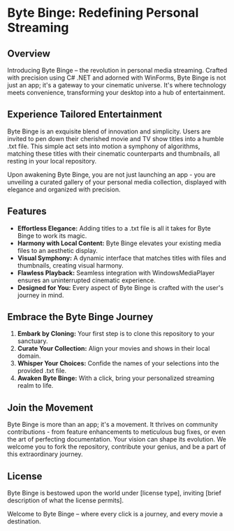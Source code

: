 # Byte Binge: Redefining Personal Streaming

## Overview

Introducing Byte Binge – the revolution in personal media streaming. Crafted with precision using C# .NET and adorned with WinForms, Byte Binge is not just an app; it's a gateway to your cinematic universe. It's where technology meets convenience, transforming your desktop into a hub of entertainment.

## Experience Tailored Entertainment

Byte Binge is an exquisite blend of innovation and simplicity. Users are invited to pen down their cherished movie and TV show titles into a humble .txt file. This simple act sets into motion a symphony of algorithms, matching these titles with their cinematic counterparts and thumbnails, all resting in your local repository.

Upon awakening Byte Binge, you are not just launching an app - you are unveiling a curated gallery of your personal media collection, displayed with elegance and organized with precision.

## Features

- **Effortless Elegance:** Adding titles to a .txt file is all it takes for Byte Binge to work its magic.
- **Harmony with Local Content:** Byte Binge elevates your existing media files to an aesthetic display.
- **Visual Symphony:** A dynamic interface that matches titles with files and thumbnails, creating visual harmony.
- **Flawless Playback:** Seamless integration with WindowsMediaPlayer ensures an uninterrupted cinematic experience.
- **Designed for You:** Every aspect of Byte Binge is crafted with the user's journey in mind.

## Embrace the Byte Binge Journey

1. **Embark by Cloning:** Your first step is to clone this repository to your sanctuary.
2. **Curate Your Collection:** Align your movies and shows in their local domain.
3. **Whisper Your Choices:** Confide the names of your selections into the provided .txt file.
4. **Awaken Byte Binge:** With a click, bring your personalized streaming realm to life.

## Join the Movement

Byte Binge is more than an app; it's a movement. It thrives on community contributions - from feature enhancements to meticulous bug fixes, or even the art of perfecting documentation. Your vision can shape its evolution. We welcome you to fork the repository, contribute your genius, and be a part of this extraordinary journey.

## License

Byte Binge is bestowed upon the world under [license type], inviting [brief description of what the license permits].

Welcome to Byte Binge – where every click is a journey, and every movie a destination.

